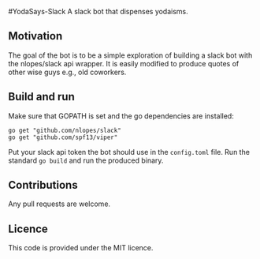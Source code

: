 #YodaSays-Slack
A slack bot that dispenses yodaisms.

## Motivation
The goal of the bot is to be a simple exploration of building a slack bot with the nlopes/slack api wrapper.
It is easily modified to produce quotes of other wise guys e.g., old coworkers.


## Build and run
Make sure that GOPATH is set and the go dependencies are installed:

```
go get "github.com/nlopes/slack"
go get "github.com/spf13/viper" 
```

Put your slack api token the bot should use in the `config.toml` file. 
Run the standard `go build` and run the produced binary.

## Contributions
Any pull requests are welcome. 

## Licence
This code is provided under the MIT licence.
